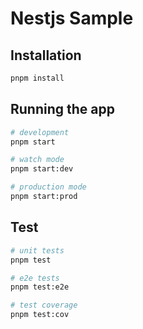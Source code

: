 # Nestjs Sample

## Installation

```bash
pnpm install
```

## Running the app

```bash
# development
pnpm start

# watch mode
pnpm start:dev

# production mode
pnpm start:prod
```

## Test

```bash
# unit tests
pnpm test

# e2e tests
pnpm test:e2e

# test coverage
pnpm test:cov
```
